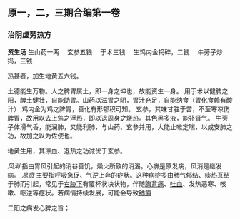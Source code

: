 ## 原一，二，三期合编第一卷


### 治阴虚劳热方

**资生汤**
生山药一两 　玄参五钱 　于术三钱 　生鸡内金捣碎，二钱 　牛蒡子炒捣，三钱

热甚者，加生地黄五六钱。

土德能生万物。人之脾胃属土，即一身之坤也，故能资生一身。
用于术以健脾之阳，脾土健壮，自能助胃。山药以滋胃之阴，胃汁充足，自能纳食（胃化食赖有酸汁）
鸡内金为鸡之脾胃，善化有形郁积可知。
玄参，其味甘胜于苦，不至寒凉伤脾胃，故用以去上焦之浮热，即以退周身之烧热。其色黑多液，能补肾气。
牛蒡子体滑气香，能润肺，又能利肺，与山药、玄参并用，大能止嗽定喘，以成安肺之功，故加之以为佐使也。


地黄生用，其凉血、退热之功诚优于玄参。

_风消_ 指由胃风引起的消谷善饥，燥火所致的消渴。心痹是原发病，风消是继发病。
_息贲_ 主要指呼吸急促、气逆上奔的症状。这种病症多由肺气郁结、痰热互结于肺而引起，常见于[右胁下](https://www.baidu.com/s?wd=%E5%8F%B3%E8%83%81%E4%B8%8B&rsv_idx=2&tn=baiduhome_pg&usm=3&ie=utf-8&rsv_pq=e6c41c2e007ffa21&oq=%E6%81%AF%E8%B4%B2&rsv_t=b974WGLS62THnlYCe2Sy4lPGeHnfzMaiwJjTu5aCAuCFt9iyNglAs7bcgt0bYZ%2BynHW4&sa=re_dqa_zy&icon=1)有覆杯状块状物，伴随[胸背痛](https://www.baidu.com/s?wd=%E8%83%B8%E8%83%8C%E7%97%9B&rsv_idx=2&tn=baiduhome_pg&usm=3&ie=utf-8&rsv_pq=e6c41c2e007ffa21&oq=%E6%81%AF%E8%B4%B2&rsv_t=b974WGLS62THnlYCe2Sy4lPGeHnfzMaiwJjTu5aCAuCFt9iyNglAs7bcgt0bYZ%2BynHW4&sa=re_dqa_zy&icon=1)、[吐血](https://www.baidu.com/s?wd=%E5%90%90%E8%A1%80&rsv_idx=2&tn=baiduhome_pg&usm=3&ie=utf-8&rsv_pq=e6c41c2e007ffa21&oq=%E6%81%AF%E8%B4%B2&rsv_t=b974WGLS62THnlYCe2Sy4lPGeHnfzMaiwJjTu5aCAuCFt9iyNglAs7bcgt0bYZ%2BynHW4&sa=re_dqa_zy&icon=1)、发热恶寒、咳嗽、呕逆等症状。若病情持续发展，可能会导致[肺痈](https://www.baidu.com/s?wd=%E8%82%BA%E7%97%88&rsv_idx=2&tn=baiduhome_pg&usm=3&ie=utf-8&rsv_pq=e6c41c2e007ffa21&oq=%E6%81%AF%E8%B4%B2&rsv_t=9dd8gEHVOCyEMeE83hekHEBunRezESnQHy%2Fqav8FNzYCsQLJJBet4wIHhBLGaYCLHPo4&sa=re_dqa_zy&icon=1)

二阳之病发心脾之旨；




























